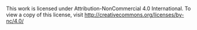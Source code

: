 This work is licensed under Attribution-NonCommercial 4.0 International. To view a copy of this license, visit http://creativecommons.org/licenses/by-nc/4.0/